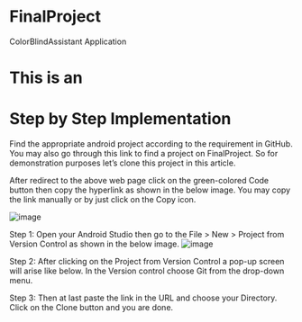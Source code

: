# FinalProject
ColorBlindAssistant Application 

# This is an <h1> Step by Step Implementation

Find the appropriate android project according to the requirement in GitHub. You may also go through this link to find a project on FinalProject. So for demonstration purposes let’s clone this project in this article. 

After redirect to the above web page click on the green-colored Code button then copy the hyperlink as shown in the below image. You may copy the link manually or by just click on the Copy icon. 

![image](https://user-images.githubusercontent.com/84076128/121774023-0f822b80-cbaa-11eb-97c1-50fc83e4d24b.png)

Step 1: Open your Android Studio then go to the File > New > Project from Version Control as shown in the below image. 
![image](https://user-images.githubusercontent.com/84076128/121774159-22e1c680-cbab-11eb-894b-ad63f995e5aa.png)

Step 2: After clicking on the Project from Version Control a pop-up screen will arise like below. In the Version control choose Git from the drop-down menu. 

Step 3: Then at last paste the link in the URL and choose your Directory. Click on the Clone button and you are done.
